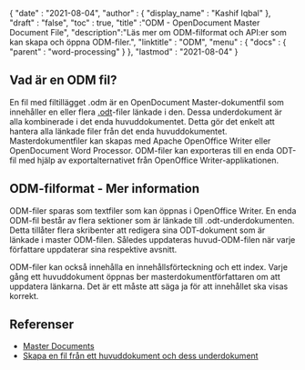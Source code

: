 {
  "date" : "2021-08-04",
  "author" : {
    "display_name" : "Kashif Iqbal"
},
  "draft" : "false",
  "toc" : true,
  "title" :"ODM - OpenDocument Master Document File",
  "description":"Läs mer om ODM-filformat och API:er som kan skapa och öppna ODM-filer.",
  "linktitle" : "ODM",
  "menu" : {
    "docs" : {
      "parent" : "word-processing"
}
},
  "lastmod" : "2021-08-04"
}

## Vad är en ODM fil?

En fil med filtillägget .odm är en OpenDocument Master-dokumentfil som innehåller en eller flera [.odt](/sv/word-processing/odt/)-filer länkade i den. Dessa underdokument är alla kombinerade i det enda huvuddokumentet. Detta gör det enkelt att hantera alla länkade filer från det enda huvuddokumentet. Masterdokumentfiler kan skapas med Apache OpenOffice Writer eller OpenDocument Word Processor. ODM-filer kan exporteras till en enda ODT-fil med hjälp av exportalternativet från OpenOffice Writer-applikationen.

## ODM-filformat - Mer information

ODM-filer sparas som textfiler som kan öppnas i OpenOffice Writer. En enda ODM-fil består av flera sektioner som är länkade till .odt-underdokumenten. Detta tillåter flera skribenter att redigera sina ODT-dokument som är länkade i master ODM-filen. Således uppdateras huvud-ODM-filen när varje författare uppdaterar sina respektive avsnitt.

ODM-filer kan också innehålla en innehållsförteckning och ett index. Varje gång ett huvuddokument öppnas ber masterdokumentförfattaren om att uppdatera länkarna. Det är ett måste att säga ja för att innehållet ska visas korrekt.

## Referenser

* [Master Documents](https://wiki.openoffice.org/wiki/Documentation/UserGuide/Writer/MasterDoc)
* [Skapa en fil från ett huvuddokument och dess underdokument](https://wiki.openoffice.org/wiki/Documentation/OOo3_User_Guides/Writer_Guide/Creating_one_file_from_a_master_document)

